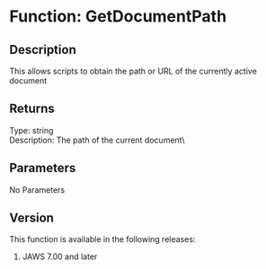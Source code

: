 # Function: GetDocumentPath

## Description

This allows scripts to obtain the path or URL of the currently active
document

## Returns

Type: string\
Description: The path of the current document\

## Parameters

No Parameters

## Version

This function is available in the following releases:

1.  JAWS 7.00 and later
